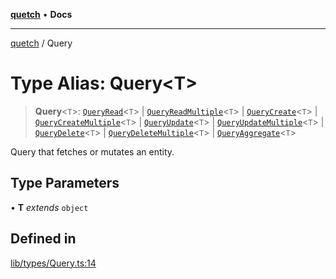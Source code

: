 [**quetch**](../README.md) • **Docs**

***

[quetch](../README.md) / Query

# Type Alias: Query\<T\>

> **Query**\<`T`\>: [`QueryRead`](QueryRead.md)\<`T`\> \| [`QueryReadMultiple`](QueryReadMultiple.md)\<`T`\> \| [`QueryCreate`](QueryCreate.md)\<`T`\> \| [`QueryCreateMultiple`](QueryCreateMultiple.md)\<`T`\> \| [`QueryUpdate`](QueryUpdate.md)\<`T`\> \| [`QueryUpdateMultiple`](QueryUpdateMultiple.md)\<`T`\> \| [`QueryDelete`](QueryDelete.md)\<`T`\> \| [`QueryDeleteMultiple`](QueryDeleteMultiple.md)\<`T`\> \| [`QueryAggregate`](QueryAggregate.md)\<`T`\>

Query that fetches or mutates an entity.

## Type Parameters

• **T** *extends* `object`

## Defined in

[lib/types/Query.ts:14](https://github.com/nevoland/quetch/blob/4c3c4d08a348f3317d0dfdffa7516132c18306c7/lib/types/Query.ts#L14)
